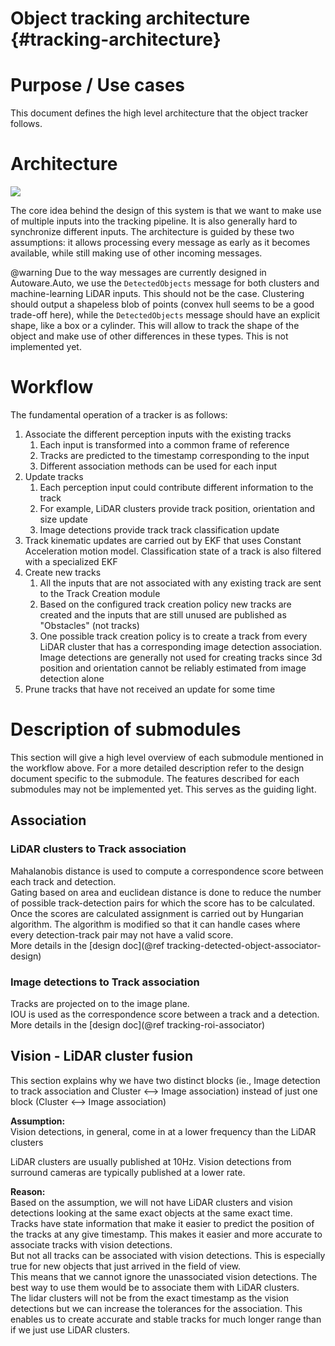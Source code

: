 Object tracking architecture {#tracking-architecture}
==============================

# Purpose / Use cases
This document defines the high level architecture that the object tracker follows.

# Architecture
![](images/tracking_architecture.png)

The core idea behind the design of this system is that we want to make use of multiple inputs into
the tracking pipeline. It is also generally hard to synchronize different inputs. The architecture is
guided by these two assumptions: it allows processing every message as early as it becomes
available, while still making use of other incoming messages.

@warning Due to the way messages are currently designed in Autoware.Auto, we use the
    `DetectedObjects` message for both clusters and machine-learning LiDAR inputs. This should not
    be the case. Clustering should output a shapeless blob of points (convex hull seems to be a good
    trade-off here), while the `DetectedObjects` message should have an explicit shape, like a box
    or a cylinder. This will allow to track the shape of the object and make use of other
    differences in these types. This is not implemented yet.

# Workflow
The fundamental operation of a tracker is as follows:

1. Associate the different perception inputs with the existing tracks
    1. Each input is transformed into a common frame of reference
    2. Tracks are predicted to the timestamp corresponding to the input
    3. Different association methods can be used for each input
2. Update tracks
    1. Each perception input could contribute different information to the track
    2. For example, LiDAR clusters provide track position, orientation and size update
    3. Image detections provide track track classification update
3. Track kinematic updates are carried out by EKF that uses Constant Acceleration motion model. Classification state of a track is also filtered with a specialized EKF
4. Create new tracks
    1. All the inputs that are not associated with any existing track are sent to the Track Creation module
    2. Based on the configured track creation policy new tracks are created and the inputs that are still unused are published as "Obstacles" (not tracks)
    3. One possible track creation policy is to create a track from every LiDAR cluster that has a corresponding image detection association. Image detections are generally not used for creating tracks since 3d position and orientation cannot be reliably estimated from image detection alone
5. Prune tracks that have not received an update for some time

# Description of submodules
This section will give a high level overview of each submodule mentioned in the workflow above. For a more detailed description refer to the design document specific to the submodule. The features described for each submodules may not be implemented yet. This serves as the guiding light.

## Association
### LiDAR clusters to Track association
Mahalanobis distance is used to compute a correspondence score between each track and detection.  
Gating based on area and euclidean distance is done to reduce the number of possible track-detection pairs for which the score has to be calculated.  
Once the scores are calculated assignment is carried out by Hungarian algorithm. The algorithm is modified so that it can handle cases where every detection-track pair may not have a valid score.  
More details in the [design doc](@ref tracking-detected-object-associator-design)

### Image detections to Track association
Tracks are projected on to the image plane.  
IOU is used as the correspondence score between a track and a detection.  
More details in the [design doc](@ref tracking-roi-associator)

## Vision - LiDAR cluster fusion
This section explains why we have two distinct blocks (ie., Image detection to track association and Cluster <--> Image association) instead of just one block (Cluster <--> Image association)

**Assumption:**  
Vision detections, in general, come in at a lower frequency than the LiDAR clusters   

LiDAR clusters are usually published at 10Hz. Vision detections from surround cameras are typically published at a lower rate. 

**Reason:**  
Based on the assumption, we will not have LiDAR clusters and vision detections looking at the same exact objects at the same exact time.  
Tracks have state information that make it easier to predict the position of the tracks at any give timestamp. This makes it easier and more accurate to associate tracks with vision detections.  
But not all tracks can be associated with vision detections. This is especially true for new objects that just arrived in the field of view.  
This means that we cannot ignore the unassociated vision detections. The best way to use them would be to associate them with LiDAR clusters.  
The lidar clusters will not be from the exact timestamp as the vision detections but we can increase the tolerances for the association. This enables us to create accurate and stable tracks for much longer range than if we just use LiDAR clusters.
